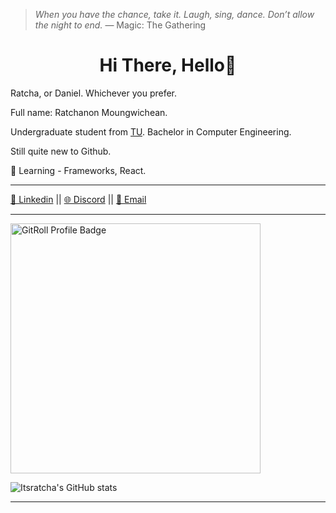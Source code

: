 > *When you have the chance, take it. Laugh, sing, dance. Don’t allow the night to end.*
> — Magic: The Gathering

<h1 align="center">Hi There, Hello👋</h1>
Ratcha, or Daniel. Whichever you prefer.

Full name: Ratchanon Moungwichean.


Undergraduate student from [TU](https://tu.ac.th/). Bachelor in Computer Engineering.

Still quite new to Github.

📝 Learning - Frameworks, React.

---
[💼 Linkedin](https://www.linkedin.com/in/ratchanon-moungwichean-18913b376/) || [🌐 Discord](https://discordapp.com/users/its_ratcha) || [📧 Email](mailto:RatchaM.Work@gmail.com)

---
<div style="display: flex; align-items: center;">
  <a href="https://gitroll.io/profile/uNFcN077G0fc3eBDJyqvPczcd0mk2" target="_blank">
    <img 
      src="https://gitroll.io/api/badges/profiles/v1/uNFcN077G0fc3eBDJyqvPczcd0mk2?theme=dark" 
      alt="GitRoll Profile Badge"
      style="width: 400px; height: auto;"/>
  </a>
</div>

![Itsratcha's GitHub stats](https://github-readme-stats.vercel.app/api?username=Itsratcha&show_icons=true&theme=radical)

---

